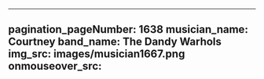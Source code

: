 ------
pagination_pageNumber: 1638
musician_name: Courtney
band_name: The Dandy Warhols
img_src: images/musician1667.png
onmouseover_src: 
------